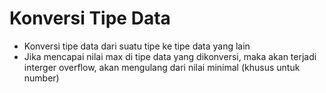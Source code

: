 # Konversi Tipe Data
- Konversi tipe data dari suatu tipe ke tipe data yang lain
- Jika mencapai nilai max di tipe data yang dikonversi, maka akan terjadi interger overflow, akan mengulang dari nilai minimal (khusus untuk number)